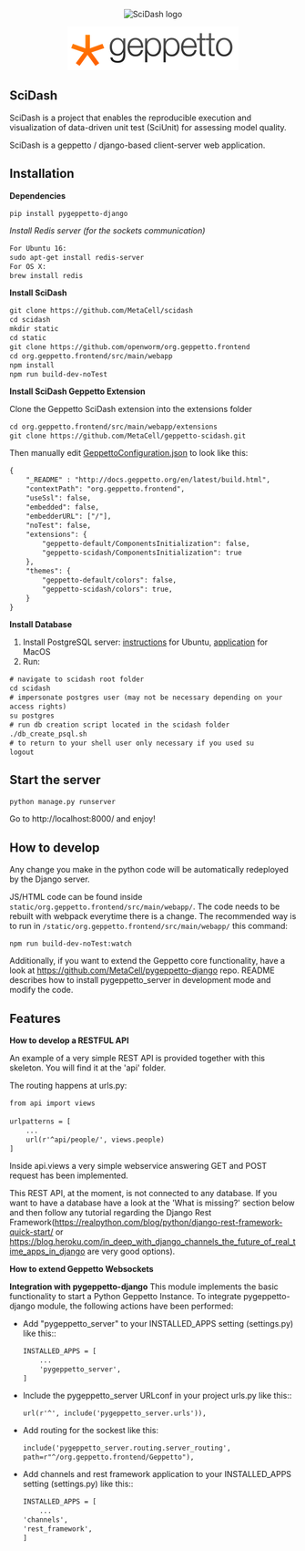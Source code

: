 <p align="center">
  <img src="http://scidash.github.io/assets/scidash-text.png" alt="SciDash logo"/>
</p>
<p align="center">
    <img src="https://github.com/tarelli/bucket/blob/master/geppetto%20logo.png?raw=true" alt="Geppetto logo"/>
</p>

## SciDash 

SciDash is a project that enables the reproducible execution and visualization of data-driven unit test (SciUnit) for assessing model quality.

SciDash is a geppetto / django-based client-server web application. 

## Installation

**Dependencies**
```
pip install pygeppetto-django
```

*Install Redis server (for the sockets communication)*
```
For Ubuntu 16:
sudo apt-get install redis-server
For OS X:
brew install redis
```

**Install SciDash**

```
git clone https://github.com/MetaCell/scidash
cd scidash
mkdir static
cd static
git clone https://github.com/openworm/org.geppetto.frontend
cd org.geppetto.frontend/src/main/webapp
npm install
npm run build-dev-noTest
```

**Install SciDash Geppetto Extension**

Clone the Geppetto SciDash extension into the extensions folder 
```
cd org.geppetto.frontend/src/main/webapp/extensions
git clone https://github.com/MetaCell/geppetto-scidash.git
```

Then manually edit [GeppettoConfiguration.json](https://github.com/openworm/org.geppetto.frontend/blob/master/src/main/webapp/GeppettoConfiguration.json) to look like this:
```
{
    "_README" : "http://docs.geppetto.org/en/latest/build.html",
    "contextPath": "org.geppetto.frontend",
    "useSsl": false,
    "embedded": false,
    "embedderURL": ["/"],
    "noTest": false,
    "extensions": {
        "geppetto-default/ComponentsInitialization": false,
        "geppetto-scidash/ComponentsInitialization": true
    },
    "themes": {
        "geppetto-default/colors": false,
        "geppetto-scidash/colors": true,
    }
}
```

**Install Database**

1. Install PostgreSQL server: [instructions](https://www.postgresql.org/download/linux/ubuntu/) for Ubuntu, [application](https://postgresapp.com/) for MacOS
2. Run: 
```
# navigate to scidash root folder
cd scidash  
# impersonate postgres user (may not be necessary depending on your access rights)
su postgres
# run db creation script located in the scidash folder
./db_create_psql.sh
# to return to your shell user only necessary if you used su
logout 
```

## Start the server
```
python manage.py runserver
```

Go to http://localhost:8000/ and enjoy!

## How to develop

Any change you make in the python code will be automatically redeployed by the Django server.

JS/HTML code can be found inside `static/org.geppetto.frontend/src/main/webapp/`. The code needs to be rebuilt with webpack everytime there is a change. The recommended way is to run in `/static/org.geppetto.frontend/src/main/webapp/` this command:
```
npm run build-dev-noTest:watch
```

Additionally, if you want to extend the Geppetto core functionality, have a look at https://github.com/MetaCell/pygeppetto-django repo. README describes how to install pygeppetto_server in development mode and modify the code.

## Features

**How to develop a RESTFUL API**

An example of a very simple REST API is provided together with this skeleton. You will find it at the 'api' folder.

The routing happens at urls.py:
```
from api import views

urlpatterns = [
    ...
    url(r'^api/people/', views.people)
]
```

Inside api.views a very simple webservice answering GET and POST request has been implemented.

This REST API, at the moment, is not connected to any database. If you want to have a database have a look at the 'What is missing?' section below and then follow any tutorial regarding the Django Rest Framework(https://realpython.com/blog/python/django-rest-framework-quick-start/ or https://blog.heroku.com/in_deep_with_django_channels_the_future_of_real_time_apps_in_django are very good options).

**How to extend Geppetto Websockets**

**Integration with pygeppetto-django**
This module implements the basic functionality to start a Python Geppetto Instance. To integrate pygeppetto-django module, the following actions have been performed:

- Add "pygeppetto_server" to your INSTALLED_APPS setting (settings.py) like this::
    ```
    INSTALLED_APPS = [
        ...
        'pygeppetto_server',
    ]
    ```

- Include the pygeppetto_server URLconf in your project urls.py like this::
    ```
    url(r'^', include('pygeppetto_server.urls')),
    ```
- Add routing for the sockest like this:
    ```
    include('pygeppetto_server.routing.server_routing', path=r"^/org.geppetto.frontend/Geppetto"),
    ```
- Add channels and rest framework application to your INSTALLED_APPS setting (settings.py) like this::
    ```
    INSTALLED_APPS = [
        ...
    'channels',
    'rest_framework',
    ]
    ```


